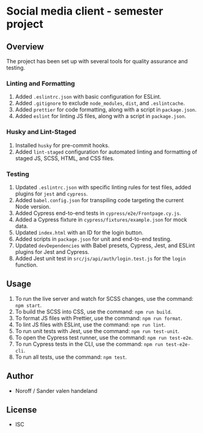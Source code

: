 # Social media client - semester project

## Overview

The project has been set up with several tools for quality assurance and testing. 

### Linting and Formatting

1. Added `.eslintrc.json` with basic configuration for ESLint.
2. Added `.gitignore` to exclude `node_modules`, `dist`, and `.eslintcache`.
3. Added `prettier` for code formatting, along with a script in `package.json`.
4. Added `eslint` for linting JS files, along with a script in `package.json`.

### Husky and Lint-Staged

1. Installed `husky` for pre-commit hooks.
3. Added `lint-staged` configuration for automated linting and formatting of staged JS, SCSS, HTML, and CSS files.

### Testing

1. Updated `.eslintrc.json` with specific linting rules for test files, added plugins for `jest` and `cypress`.
2. Added `babel.config.json` for transpiling code targeting the current Node version.
3. Added Cypress end-to-end tests in `cypress/e2e/Frontpage.cy.js`.
4. Added a Cypress fixture in `cypress/fixtures/example.json` for mock data.
5. Updated `index.html` with an ID for the login button.
6. Added scripts in `package.json` for unit and end-to-end testing.
7. Updated `devDependencies` with Babel presets, Cypress, Jest, and ESLint plugins for Jest and Cypress.
8. Added Jest unit test in `src/js/api/auth/login.test.js` for the `login` function.

## Usage

1. To run the live server and watch for SCSS changes, use the command: `npm start`.
2. To build the SCSS into CSS, use the command: `npm run build`.
3. To format JS files with Prettier, use the command: `npm run format`.
4. To lint JS files with ESLint, use the command: `npm run lint`.
5. To run unit tests with Jest, use the command: `npm run test-unit`.
6. To open the Cypress test runner, use the command: `npm run test-e2e`.
7. To run Cypress tests in the CLI, use the command: `npm run test-e2e-cli`.
8. To run all tests, use the command: `npm test`.

## Author

- Noroff / Sander valen handeland

## License

- ISC
